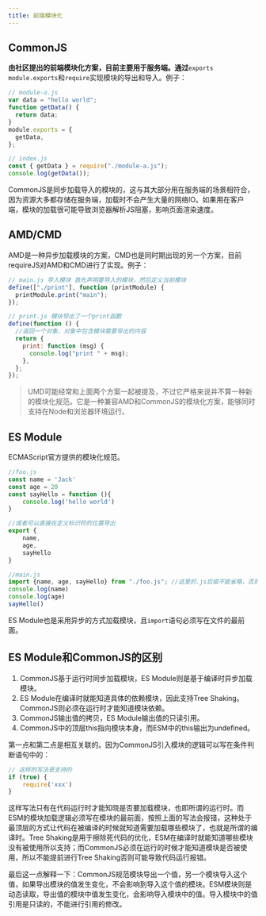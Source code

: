 ```yaml
---
title: 前端模块化
---
```

## CommonJS

**由社区提出的前端模块化方案，目前主要用于服务端。通过**`exports module.exports`和`require`实现模块的导出和导入。例子：

```js
// module-a.js
var data = "hello world";
function getData() {
  return data;
}
module.exports = {
  getData,
};

// index.js
const { getData } = require("./module-a.js");
console.log(getData());
```

CommonJS是同步加载导入的模块的，这与其大部分用在服务端的场景相符合，因为资源大多都存储在服务端，加载时不会产生大量的网络IO。如果用在客户端，模块的加载很可能导致浏览器解析JS阻塞，影响页面渲染速度。

## AMD/CMD

AMD是一种异步加载模块的方案，CMD也是同时期出现的另一个方案，目前requireJS对AMD和CMD进行了实现。例子：

```js
// main.js 导入模块 首先声明要导入的模块，然后定义当前模块
define(["./print"], function (printModule) {
  printModule.print("main");
});

// print.js 模块导出了一个print函数
define(function () {
  //返回一个对象，对象中包含模块需要导出的内容
  return {
    print: function (msg) {
      console.log("print " + msg);
    },
  };
});
```

> UMD可能经常和上面两个方案一起被提及，不过它严格来说并不算一种新的模块化规范。它是一种兼容AMD和CommonJS的模块化方案，能够同时支持在Node和浏览器环境运行。

## ES Module

ECMAScript官方提供的模块化规范。

```js
//foo.js
const name = 'Jack'
const age = 20
const sayHello = function (){
    console.log('hello world')
}

//或者可以直接在定义标识符的位置导出
export {
    name,
    age,
    sayHello
}

//main.js
import {name, age, sayHello} from "./foo.js"; //这里的.js后缀不能省略，否则会找不到文件
console.log(name)
console.log(age)
sayHello()
```

ES Module也是采用异步的方式加载模块，且`import`语句必须写在文件的最前面。

## ES Module和CommonJS的区别

1. CommonJS基于运行时同步加载模块，ES Module则是基于编译时异步加载模块。
2. ES Module在编译时就能知道具体的依赖模块，因此支持Tree Shaking。CommonJS则必须在运行时才能知道模块依赖。
3. CommonJS输出值的拷贝，ES Module输出值的只读引用。
4. CommonJS中的顶层this指向模块本身，而ESM中的this输出为undefined。

第一点和第二点是相互关联的。因为CommonJS引入模块的逻辑可以写在条件判断语句中的：

```js
// 这样的写法是支持的
if (true) {
    require('xxx')
}
```

这样写法只有在代码运行时才能知晓是否要加载模块，也即所谓的运行时。而ESM的模块加载逻辑必须写在模块的最前面，按照上面的写法会报错，这种处于最顶层的方式让代码在被编译的时候就知道需要加载哪些模块了，也就是所谓的编译时。Tree Shaking是用于擦除死代码的优化，ESM在编译时就能知道哪些模块没有被使用所以支持；而CommonJS必须在运行的时候才能知道模块是否被使用，所以不能提前进行Tree Shaking否则可能导致代码运行报错。

最后这一点解释一下：CommonJS规范模块导出一个值，另一个模块导入这个值，如果导出模块的值发生变化，不会影响到导入这个值的模块。ESM模块则是动态读取，导出值的模块中值发生变化，会影响导入模块中的值。导入模块中的值引用是只读的，不能进行引用的修改。
